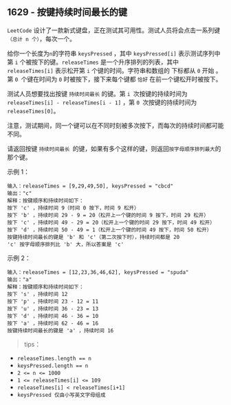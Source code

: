 ## 1629 - 按键持续时间最长的键
`LeetCode` 设计了一款新式键盘，正在测试其可用性。测试人员将会点击一系列键`（总计 n 个）`，每次一个。

给你一个长度为` n `的字符串 `keysPressed` ，其中 `keysPressed[i]` 表示测试序列中第 `i` 个被按下的键。`releaseTimes` 是一个升序排列的列表，其中 `releaseTimes[i]` 表示松开第 `i` 个键的时间。字符串和数组的 下标都从 `0` 开始 。第 `0 `个键在时间为 `0` 时被按下，接下来每个键都 `恰好` 在前一个键松开时被按下。

测试人员想要找出按键 `持续时间最长` 的键。第 `i `次按键的持续时间为 `releaseTimes[i] - releaseTimes[i - 1]` ，第 `0 `次按键的持续时间为` releaseTimes[0] `。

注意，测试期间，同一个键可以在不同时刻被多次按下，而每次的持续时间都可能不同。

请返回按键 `持续时间最长 `的键，如果有多个这样的键，则返回` 按字母顺序排列最大 `的那个键。


示例 1：
```
输入：releaseTimes = [9,29,49,50], keysPressed = "cbcd"
输出："c"
解释：按键顺序和持续时间如下：
按下 'c' ，持续时间 9（时间 0 按下，时间 9 松开）
按下 'b' ，持续时间 29 - 9 = 20（松开上一个键的时间 9 按下，时间 29 松开）
按下 'c' ，持续时间 49 - 29 = 20（松开上一个键的时间 29 按下，时间 49 松开）
按下 'd' ，持续时间 50 - 49 = 1（松开上一个键的时间 49 按下，时间 50 松开）
按键持续时间最长的键是 'b' 和 'c'（第二次按下时），持续时间都是 20
'c' 按字母顺序排列比 'b' 大，所以答案是 'c'
```
示例 2：
```
输入：releaseTimes = [12,23,36,46,62], keysPressed = "spuda"
输出："a"
解释：按键顺序和持续时间如下：
按下 's' ，持续时间 12
按下 'p' ，持续时间 23 - 12 = 11
按下 'u' ，持续时间 36 - 23 = 13
按下 'd' ，持续时间 46 - 36 = 10
按下 'a' ，持续时间 62 - 46 = 16
按键持续时间最长的键是 'a' ，持续时间 16
```

>tips：
+ `releaseTimes.length == n`
+ `keysPressed.length == n`
+ `2 <= n <= 1000`
+ `1 <= releaseTimes[i] <= 109`
+ `releaseTimes[i] < releaseTimes[i+1]`
+ `keysPressed 仅由小写英文字母组成`
